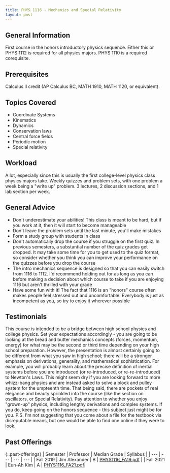 ```yaml
---
title: PHYS 1116 - Mechanics and Special Relativity
layout: post
---
```


<link rel="stylesheet" href="../main.css">

## General Information

First course in the honors introductory physics sequence. Either this or PHYS 1112 is required for all physics majors. 
PHYS 1110 is a required corequisite.

## Prerequisites

Calculus II credit (AP Calculus BC, MATH 1910, MATH 1120, or equivalent).

## Topics Covered

  - Coordinate Systems
  - Kinematics
  - Dynamics
  - Conservation laws
  - Central force fields
  - Periodic motion
  - Special relativity

## Workload

A lot, especially since this is usually the first college-level physics class physics majors take. Weekly quizzes and problem sets, with one problem a week
being a "write up" problem. 3 lectures, 2 discussion sections, and 1 lab section per week.

## General Advice

  - Don't underestimate your abilities! This class is meant to be hard, but if you work at it, then it will start to become manageable
  - Don't leave the problem sets until the last minute, you'll make mistakes
  - Form a study group with students in class
  - Don't automatically drop the course if you struggle on the first quiz. In previous semesters, a substantial number of the quiz grades get dropped. It may take some time for you to get used to the quiz format, so consider whether you think you can improve your performance on the quizzes before you drop the course
  - The intro mechanics sequence is designed so that you can easily switch from 1116 to 1112. I'd recommend holding out for as long as you can before making a decision about which course to take if you are enjoying 1116 but aren't thrilled with your grade
  - Have some fun with it! The fact that 1116 is an "honors" course often makes people feel stressed out and uncomfortable. Everybody is just as incompetent as you, so try to enjoy it wherever possible
## Testimonials
This course is intended to be a bridge between high school physics and college physics. Set your expectations accordingly - you are going to be looking at the bread and butter mechanics concepts (forces, momentum, energy) for what may be the second or third time depending on your high school preparation. However, the presentation is almost certainly going to be different from what you saw in high school; there will be a stronger emphasis on derivations, generality, and mathematical sophistication. For example, you will probably learn about the precise definition of inertial systems before you are introduced (or re-introduced, or re-re-introduced) to Newton's Laws. This might seem dry if you are looking forward to more whizz-bang physics and are instead asked to solve a block and pulley system for the umpteenth time. That being said, there are pockets of real elegance and beauty sprinkled into the course (like the section on oscillators, or Special Relativity). Pay attention to whether you enjoy "grown-up" physics, including lengthy derivations and complex systems. If you do, keep going on the honors sequence - this subject just might be for you. P.S. I'm not suggesting that you come about a file for the textbook via disreputable means, but one would be able to find one online if they were to look.
## Past Offerings

{:.past-offerings}
| Semester | Professor | Median Grade | Syllabus |
| --- | --- | --- | --- |
| Fall 2019 | Jim Alexander | B | <a href="/syllabi/PHYS1116_FA19.pdf">PHYS1116_FA19.pdf</a> |
| Fall 2021 | Eun-Ah Kim | A | <a href="/syllabi/PHYS1116_FA21.pdf">PHYS1116_FA21.pdf</a>|

